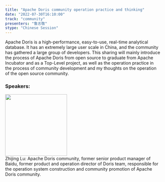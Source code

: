 ```yaml
---
title: "Apache Doris community operation practice and thinking"
date: "2022-07-30T16:10:00"
track: "community"
presenters: "鲁志敬"
stype: "Chinese Session"
---
```

Apache Doris is a high-performance, easy-to-use, real-time analytical database. It has an extremely large user scale in China, and the community has gathered a large group of developers. This sharing will mainly introduce the process of Apache Doris from open source to graduate from Apache Incubator and as a Top-Level project, as well as the operation practice in the process of community development and my thoughts on the operation of the open source community.
 ### Speakers: 
 <img src="images/speaker/1082.png" width="200" /><br>Zhijing Lu: Apache Doris community, former senior product manager of Baidu, former product and operation director of Doris team, responsible for the operation system construction and community promotion of Apache Doris community.
